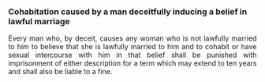 ### Cohabitation caused by a man deceitfully inducing a belief in lawful marriage
<div style="text-align: justify">

Every man who, by deceit, causes any woman who is not lawfully married to him to believe that she is lawfully married to him and to cohabit or have sexual intercourse with him in that belief shall be punished with imprisonment of either description for a term which may extend to ten years and shall also be liable to a fine.

</div>
